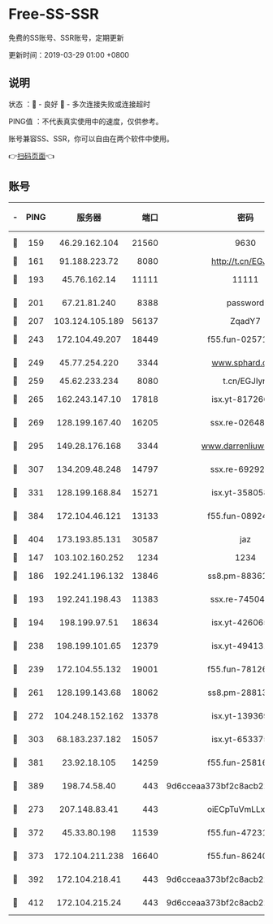 # Free-SS-SSR

免费的SS账号、SSR账号，定期更新

更新时间：2019-03-29 01:00 +0800

## 说明

状态     ：🙂 - 良好 🙁 - 多次连接失败或连接超时

PING值   ：不代表真实使用中的速度，仅供参考。

账号兼容SS、SSR，你可以自由在两个软件中使用。

👉[扫码页面](https://liesauer.github.io/Free-SS-SSR/)👈

## 账号

|-|PING|服务器|端口|密码|加密方式|区域|
|:----:|:----:|:-----:|-----:|:----:|:----:|:----:|
|🙂|159|46.29.162.104|21560|9630|aes-128-ctr|RU|
|🙂|161|91.188.223.72|8080|http://t.cn/EGJIyrl|rc4-md5|RU|
|🙂|193|45.76.162.14|11111|11111|aes-256-cfb|SG|
|🙂|201|67.21.81.240|8388|password|aes-256-cfb|US|
|🙂|207|103.124.105.189|56137|ZqadY7|chacha20|US|
|🙂|243|172.104.49.207|18449|f55.fun-02571373|aes-256-cfb|SG|
|🙂|249|45.77.254.220|3344|www.sphard.com|aes-256-cfb|SG|
|🙂|259|45.62.233.234|8080|t.cn/EGJIyrl|rc4-md5|CA|
|🙂|265|162.243.147.10|17818|isx.yt-81726610|aes-256-cfb|US|
|🙂|269|128.199.167.40|16205|ssx.re-02648132|aes-256-cfb|SG|
|🙂|295|149.28.176.168|3344|www.darrenliuwei.com|aes-256-cfb|AU|
|🙂|307|134.209.48.248|14797|ssx.re-69292287|aes-256-cfb|US|
|🙂|331|128.199.168.84|15271|isx.yt-35805853|aes-256-cfb|SG|
|🙂|384|172.104.46.121|13133|f55.fun-08924883|aes-256-cfb|SG|
|🙂|404|173.193.85.131|30587|jaz|aes-256-cfb|US|
|🙂|147|103.102.160.252|1234|1234|rc4-md5|JP|
|🙂|186|192.241.196.132|13846|ss8.pm-88361455|aes-256-cfb|US|
|🙂|193|192.241.198.43|11383|ssx.re-74504347|aes-256-cfb|US|
|🙂|194|198.199.97.51|18634|isx.yt-42606522|aes-256-cfb|US|
|🙂|238|198.199.101.65|12379|isx.yt-49413164|aes-256-cfb|US|
|🙂|239|172.104.55.132|19001|f55.fun-78126963|aes-256-cfb|SG|
|🙂|261|128.199.143.68|18062|ss8.pm-28813046|aes-256-cfb|SG|
|🙂|272|104.248.152.162|13378|isx.yt-13936918|aes-256-cfb|SG|
|🙂|303|68.183.237.182|15057|isx.yt-65337564|aes-256-cfb|SG|
|🙂|381|23.92.18.105|14259|f55.fun-25816002|aes-256-cfb|US|
|🙂|389|198.74.58.40|443|9d6cceaa373bf2c8acb22e60b6a58be6|aes-256-cfb|US|
|🙁|273|207.148.83.41|443|oiECpTuVmLLxk4Ts|aes-256-cfb|AU|
|🙁|372|45.33.80.198|11539|f55.fun-47231627|aes-256-cfb|US|
|🙁|373|172.104.211.238|16640|f55.fun-86240791|aes-256-cfb|US|
|🙁|392|172.104.218.41|443|9d6cceaa373bf2c8acb22e60b6a58be6|aes-256-cfb|US|
|🙁|412|172.104.215.24|443|9d6cceaa373bf2c8acb22e60b6a58be6|aes-256-cfb|US|

